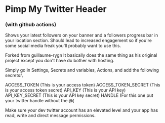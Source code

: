 # Pimp My Twitter Header
### (with github actions)

Shows your latest followers on your banner and a followers progress bar in your location section.
Should lead to increased engagement so if you're some social media freak you'll probably want to use this.

Forked from guillaume-rygn
It basically does the same thing as his original project except you don't have do bother with hosting.

Simply go in Settings, Secrets and variables, Actions, and add the following secrets:\

ACCESS_TOKEN (This is your access token)
ACCESS_TOKEN_SECRET (This is your access token secret)
API_KEY (This is your API key)
API_KEY_SECRET (This is your API key secret)
HANDLE (For this one put your twitter handle without the @)

Make sure your dev twitter account has an elevated level and your app has read, write and direct message permissions.
